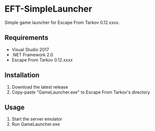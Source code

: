 # EFT-SimpleLauncher
Simple game launcher for Escape From Tarkov 0.12.xxxx.

## Requirements
- Visual Studio 2017
- .NET Framework 2.0
- Escape From Tarkov 0.12.xxxx

## Installation
1. Download the latest release
2. Copy-paste "GameLauncher.exe" to Escape From Tarkov's directory

## Usage
1. Start the server emulator
2. Run GameLauncher.exe